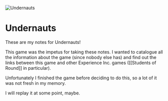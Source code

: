 ![Undernauts](https://static.wikia.nocookie.net/experience-inc/images/c/c6/Undernauts_Labyrinth_of_Yomi_%28Slider%29.jpg/revision/latest/scale-to-width-down/800?cb=20221007015547)
# Undernauts
These are my notes for Undernauts!

This game was the impetus for taking these notes. I wanted to catalogue all the information about the game (since nobody else has) and find out the links between this game and other Experience Inc. games ([[Students of Round]] in particular).

Unfortunately I finished the game before deciding to do this, so a lot of it was not fresh in my memory.

I will replay it at some point, maybe.
